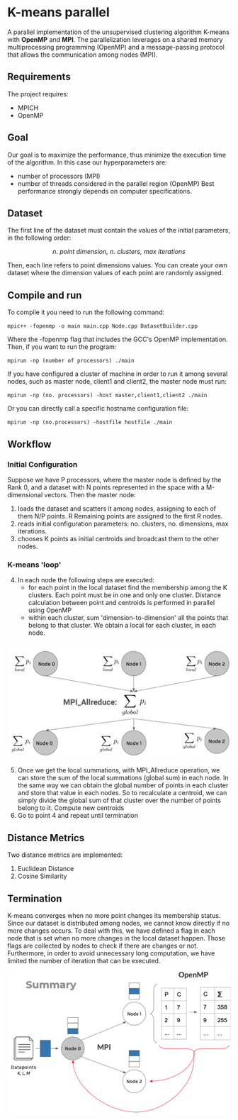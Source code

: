 # K-means parallel
A parallel implementation of the unsupervised clustering algorithm K-means with **OpenMP** and **MPI**. The parallelization leverages on a shared memory multiprocessing programming (OpenMP) and a message-passing protocol that allows the communication among nodes (MPI).

## Requirements
The project requires:
- MPICH
- OpenMP

## Goal
Our goal is to maximize the performance, thus minimize the execution time of the algorithm. In this case our hyperparameters are:
- number of processors (MPI) 
- number of threads considered in the parallel region (OpenMP)
Best performance strongly depends on computer specifications. 

## Dataset 
The first line of the dataset must contain the values of the initial parameters, in the following order: 
<p align="center">
	<i>n. point dimension, n. clusters, max iterations</i>
</p>
Then, each line refers to point dimensions values.
You can create your own dataset where the dimension values of each point are randomly assigned. 

## Compile and run
To compile it you need to run the following command: 
~~~~
mpic++ -fopenmp -o main main.cpp Node.cpp DatasetBuilder.cpp
~~~~
Where the -fopenmp flag that includes the GCC's OpenMP implementation. Then, if you want to run the program:
~~~~
mpirun -np (number of processors) ./main
~~~~
If you have configured a cluster of machine in order to run it among several nodes, such as master node, client1 and client2, the master node must run:
~~~~
mpirun -np (no. processors) -host master,client1,client2 ./main
~~~~
Or you can directly call a specific hostname configuration file:
~~~~
mpirun -np (no.processors) -hostfile hostfile ./main
~~~~

## Workflow
### Initial Configuration
Suppose we have P processors, where the master node is defined by the Rank 0, and a dataset with N points represented in the space with a M-dimensional vectors. Then the master node: 
1. loads the dataset and scatters it among nodes, assigning to each of them N/P points. R Remaining points are assigned to the first R nodes. 
2. reads initial configuration parameters: no. clusters, no. dimensions, max iterations.
3. chooses K points as initial centroids and broadcast them to the other nodes.

### K-means 'loop'
4. In each node the following steps are executed: 
	- for each point in the local dataset find the membership among the K clusters. Each point must be in one and only one cluster. Distance calculation between point and centroids is performed in parallel using OpenMP
	- within each cluster, sum 'dimension-to-dimension' all the points that belong to that cluster. We obtain a local for each cluster, in each node. 

<p align="center">
<img src="https://github.com/tmscarla/k-means-parallel/blob/master/img/MPI_Allreduce.png"/>
</p>

5. Once we get the local summations, with MPI_Allreduce operation, we can store the sum of the local summations (global sum) in each node. In the same way we can obtain the global number of points in each cluster and store that value in each nodes. So to recalculate a centroid, we can simply divide the global sum of that cluster over the number of points belong to it. Compute new centroids
6. Go to point 4 and repeat until termination

## Distance Metrics
Two distance metrics are implemented: 
1. Euclidean Distance
2. Cosine Similarity

## Termination
K-means converges when no more point changes its membership status. Since our dataset is distributed among nodes, we cannot know directly if no more changes occurs. 
To deal with this, we have defined a flag in each node that is set when no more changes in the local dataset happen. Those flags are collected by nodes to check if there are changes or not. Furthermore, in order to avoid unnecessary long computation, we have limited the number of iteration that can be executed. 


<p align="center">
<img src="https://github.com/tmscarla/k-means-parallel/blob/master/img/summary.png"/>
</p>



